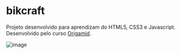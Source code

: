 # bikcraft

Projeto desenvolvido para aprendizam do HTML5, CSS3 e Javascript. Desenvolvido pelo curso <a href='https://www.origamid.com/'>Origamid</a>.

![image](https://user-images.githubusercontent.com/99357388/159985403-689430c8-fe55-441c-9359-916a32bad08a.png)
